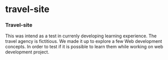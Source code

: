 # travel-site
<h3>Travel-site</h3>
<p>This was intend as a test in currenly developing learning experience. The travel agency is fictitious. We made it up to explore a few Web development concepts. In order to test if it is possible to learn them while working on web development project.</p>
